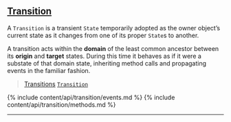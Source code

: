 ## [Transition](#transition)

A `Transition` is a transient `State` temporarily adopted as the owner object’s current state as it changes from one of its proper `State`s to another.

A transition acts within the **domain** of the least common ancestor between its **origin** and **target** states. During this time it behaves as if it were a substate of that domain state, inheriting method calls and propagating events in the familiar fashion.

> [Transitions](/docs/#concepts--transitions)
> [`Transition`](/source/#transition)

<div class="local-toc"></div>

{% include content/api/transition/events.md %}
{% include content/api/transition/methods.md %}

* * *
